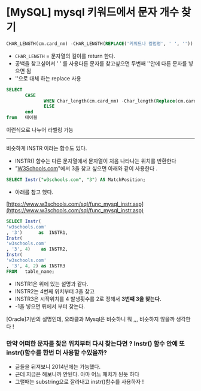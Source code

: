 # [MySQL] mysql 키워드에서 문자 개수 찾기

```sql
CHAR_LENGTH(cm.card_nm) -CHAR_LENGTH(REPLACE('키워드나 컬럼명', ' ', ''))
```

- `CHAR_LENGTH`  = 문자열의 길이를 return 한다.
- 공백을 찾고싶어서 ' ' 를 사용다른 문자를 찾고싶으면 두번째 ''안에 다른 문자를 넣으면 됨
- ''으로 대체 하는 replace 사용

```sql
SELECT
       CASE
              WHEN Char_length(cm.card_nm) -Char_length(Replace(cm.card_nm, ' ', '')) = 1 THEN '1'
              ELSE
       end
from   테이블
```

이런식으로 나누어 라벨링 가능

---

비슷하게 INSTR 이라는 함수도 있다.

- INSTR() 함수는 다른 문자열에서 문자열이 처음 나타나는 위치를 반환한다
- "[W3Schools.com](http://w3schools.com/)"에서 3을 찾고 싶으면 아래와 같이 사용한다 .

```sql
SELECT Instr("w3schools.com", "3") AS MatchPosition;
```

- 아래를 참고 했다.

[https://www.w3schools.com/sql/func_mysql_instr.asp](https://www.w3schools.com/sql/func_mysql_instr.asp)

```sql
SELECT Instr(
'w3schools.com'
, '3')      as  INSTR1,
Instr(
'w3schools.com'
, '3', 4)    as INSTR2,
Instr(
'w3schools.com'
, '3', 4, 2) as INSTR3
FROM   table_name;
```

- INSTR1은 위에 있는 설명과 같다.
- INSTR2는 4번째 위치부터 3을 찾고
- INSTR3은 시작위치를 4 발생횟수를 2로 정해서 **3번째 3을 찾는다.**
- -1을 넣으면 뒤에서 부터 찾는다.

[Oracle]기반의 설명인데, 오라클과 Mysql은 비슷하니 뭐 ,,, 비슷하지 않을까 생각한다 ! 

### 만약 어떠한 문자를 찾은 위치부터 다시 찾는다면 ?  Instr() 함수 안에 또 instr()함수를 한번 더 사용할 수있을까?

- 글들을 뒤져보니 2014년에는 가능했다.
- 근데 지금은 해보니까 안된다. 아마 어느 패치가 된듯 하다
- 그럴때는 substring으로 잘라내고 instr()함수를 사용하자 !